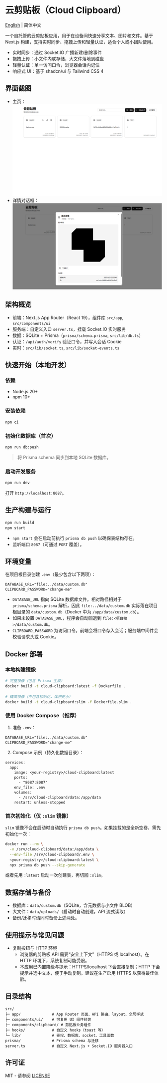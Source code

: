 # 云剪贴板（Cloud Clipboard）

[English](README.md) | 简体中文

一个自托管的云剪贴板应用，用于在设备间快速分享文本、图片和文件。基于 Next.js 构建，支持实时同步、拖拽上传和轻量认证，适合个人或小团队使用。

- 实时同步：通过 Socket.IO 广播新建/删除事件
- 拖拽上传：小文件内联存储，大文件落地到磁盘
- 轻量认证：单一访问口令，浏览器会话内记住
- 响应式 UI：基于 shadcn/ui 与 Tailwind CSS 4

## 界面截图
- 主页：![Home](public/screenshots/home.png)
- 详情对话框：![Detail](public/screenshots/detail.png)

## 架构概览
- 前端：Next.js App Router（React 19），组件库 `src/app`, `src/components/ui`
- 服务端：自定义入口 `server.ts`，挂载 Socket.IO 实时服务
- 数据：SQLite + Prisma（`prisma/schema.prisma`, `src/lib/db.ts`）
- 认证：`/api/auth/verify` 验证口令，并写入会话 Cookie
- 实时：`src/lib/socket.ts`, `src/lib/socket-events.ts`

## 快速开始（本地开发）
### 依赖
- Node.js 20+
- npm 10+

### 安装依赖
```bash
npm ci
```

### 初始化数据库（首次）
```bash
npm run db:push
```
> 将 Prisma schema 同步到本地 SQLite 数据库。

### 启动开发服务
```bash
npm run dev
```
打开 `http://localhost:8087`。

## 生产构建与运行
```bash
npm run build
npm start
```
- `npm start` 会在启动前执行 `prisma db push` 以确保表结构存在。
- 监听端口 `8087`（可通过 `PORT` 覆盖）。

## 环境变量
在项目根目录创建 `.env`（最少包含以下两项）：

```
DATABASE_URL="file:../data/custom.db"
CLIPBOARD_PASSWORD="change-me"
```
- `DATABASE_URL` 指向 SQLite 数据库文件。相对路径相对于 `prisma/schema.prisma` 解析，因此 `file:../data/custom.db` 实际落在项目根目录的 `data/custom.db`（Docker 中为 `/app/data/custom.db`）。
- 如果未设置 `DATABASE_URL`，程序会自动回退到 `file:<项目根>/data/custom.db`。
- `CLIPBOARD_PASSWORD` 为访问口令。前端会将口令存入会话；服务端中间件会校验请求头或 Cookie。

## Docker 部署
### 本地构建镜像
```bash
# 完整镜像（包含 Prisma 生成）
docker build -t cloud-clipboard:latest -f Dockerfile .

# 精简镜像（不包含初始化，体积更小）
docker build -t cloud-clipboard:slim -f Dockerfile.slim .
```

### 使用 Docker Compose（推荐）
1) 准备 `.env`：
```
DATABASE_URL="file:../data/custom.db"
CLIPBOARD_PASSWORD="change-me"
```
2) Compose 示例（持久化数据目录）：
```
services:
  app:
    image: <your-registry>/cloud-clipboard:latest
    ports:
      - "8087:8087"
    env_file: .env
    volumes:
      - /srv/cloud-clipboard/data:/app/data
    restart: unless-stopped
```

### 首次初始化（仅 `:slim` 镜像）
`slim` 镜像不会在启动时自动执行 `prisma db push`。如果挂载的是全新空卷，需先初始化一次：
```bash
docker run --rm \
  -v /srv/cloud-clipboard/data:/app/data \
  --env-file /srv/cloud-clipboard/.env \
  <your-registry>/cloud-clipboard:latest \
  npx prisma db push --skip-generate
```
或者先用 `:latest` 启动一次创建表，再切回 `:slim`。

## 数据存储与备份
- 数据库：`data/custom.db`（SQLite，含元数据与小文件 BLOB）
- 大文件：`data/uploads/`（启动时自动创建，API 流式读取）
- 备份/迁移时请同时备份上述两处。

## 使用提示与常见问题
- 复制按钮与 HTTP 环境
  - 浏览器的剪贴板 API 需要“安全上下文”（HTTPS 或 localhost）。在 HTTP 环境下，系统复制可能受限。
  - 本应用已内置降级与提示：HTTPS/localhost 下会直接复制；HTTP 下会提示并选中文本，便于手动复制。建议在生产启用 HTTPS 以获得最佳体验。

## 目录结构
```
src/
├─ app/              # App Router 页面、API 路由、layout、全局样式
├─ components/ui/    # 可复用 UI 组件封装
├─ components/clipboard/ # 剪贴板业务组件
├─ hooks/            # 自定义 hooks（toast 等）
└─ lib/              # 鉴权、数据库、socket、工具函数
prisma/              # Prisma schema 与迁移
server.ts            # 自定义 Next.js + Socket.IO 服务器入口
```

## 许可证
MIT  - 请参阅 [LICENSE](LICENSE)
